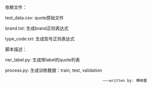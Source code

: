 依赖文件：

  test_data.csv: quote原始文件

  brand.txt: 生成brand正则表达式

  type_code.txt: 生成型号正则表达式

脚本描述：

  ner_label.py: 生成带label的quote列表

  process.py: 生成训练数据：train, test, validation

												———written by: 傅继雷
